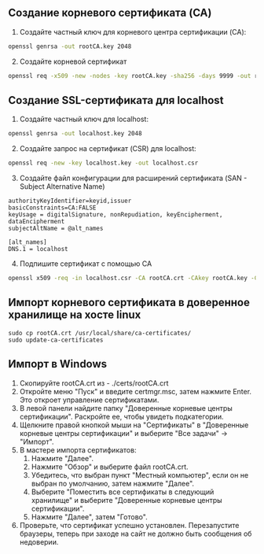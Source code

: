 ## Создание корневого сертификата (CA)

1. Создайте частный ключ для корневого центра сертификации (CA):

```bash
openssl genrsa -out rootCA.key 2048
```

2. Создайте корневой сертификат

```bash
openssl req -x509 -new -nodes -key rootCA.key -sha256 -days 9999 -out rootCA.crt
```

## Создание SSL-сертификата для localhost

1. Создайте частный ключ для localhost:
```bash
openssl genrsa -out localhost.key 2048
```
2. Создайте запрос на сертификат (CSR) для localhost:
```bash
openssl req -new -key localhost.key -out localhost.csr
```

3. Создайте файл конфигурации для расширений сертификата (SAN - Subject Alternative Name)

```
authorityKeyIdentifier=keyid,issuer
basicConstraints=CA:FALSE
keyUsage = digitalSignature, nonRepudiation, keyEncipherment, dataEncipherment
subjectAltName = @alt_names

[alt_names]
DNS.1 = localhost
```

4. Подпишите сертификат с помощью CA

```bash
openssl x509 -req -in localhost.csr -CA rootCA.crt -CAkey rootCA.key -CAcreateserial -out localhost.crt -days 9999 -sha256 -extfile localhost.ext
```

## Импорт корневого сертификата в доверенное хранилище на хосте linux

```
sudo cp rootCA.crt /usr/local/share/ca-certificates/
sudo update-ca-certificates
```

## Импорт в Windows

1. Скопируйте rootCA.crt из - ./certs/rootCA.crt
2. Откройте меню "Пуск" и введите certmgr.msc, затем нажмите Enter. Это откроет управление сертификатами.
3. В левой панели найдите папку "Доверенные корневые центры сертификации". Раскройте ее, чтобы увидеть подкатегории.
4. Щелкните правой кнопкой мыши на "Сертификаты" в "Доверенные корневые центры сертификации" и выберите "Все задачи" → "Импорт".
5. В мастере импорта сертификатов:
    1.  Нажмите "Далее".
    2.  Нажмите "Обзор" и выберите файл rootCA.crt.
    3.  Убедитесь, что выбран пункт "Местный компьютер", если он не выбран по умолчанию, затем нажмите "Далее".
    4.  Выберите "Поместить все сертификаты в следующий хранилище" и выберите "Доверенные корневые центры сертификации".
    5.  Нажмите "Далее", затем "Готово".
6. Проверьте, что сертификат успешно установлен. Перезапустите браузеры, теперь при заходе на сайт не должно быть сообщения об недоверии.
